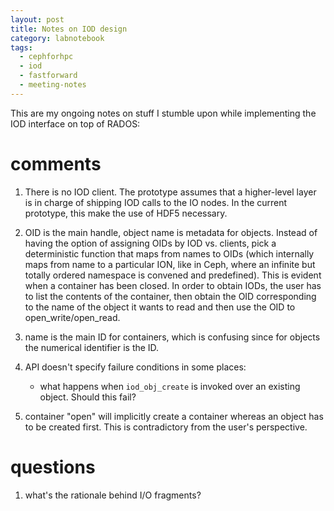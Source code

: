 ```yaml
---
layout: post
title: Notes on IOD design
category: labnotebook
tags:
  - cephforhpc
  - iod
  - fastforward
  - meeting-notes
---
```


This are my ongoing notes on stuff I stumble upon while implementing 
the IOD interface on top of RADOS:

# comments

 1. There is no IOD client. The prototype assumes that a higher-level 
    layer is in charge of shipping IOD calls to the IO nodes. In the 
    current prototype, this make the use of HDF5 necessary.

 2. OID is the main handle, object name is metadata for objects. 
    Instead of having the option of assigning OIDs by IOD vs. clients, 
    pick a deterministic function that maps from names to OIDs (which 
    internally maps from name to a particular ION, like in Ceph, where 
    an infinite but totally ordered namespace is convened and 
    predefined). This is evident when a container has been closed. In 
    order to obtain IODs, the user has to list the contents of the 
    container, then obtain the OID corresponding to the name of the 
    object it wants to read and then use the OID to 
    open_write/open_read.

 3. name is the main ID for containers, which is confusing since for 
    objects the numerical identifier is the ID.

 3. API doesn't specify failure conditions in some places:

      * what happens when `iod_obj_create` is invoked over an existing 
        object. Should this fail?

 4. container "open" will implicitly create a container whereas an 
    object has to be created first. This is contradictory from the 
    user's perspective.

# questions

 1. what's the rationale behind I/O fragments?

